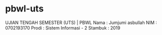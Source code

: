 # pbwl-uts
UJIAN TENGAH SEMESTER (UTS) | PBWL
Nama : Jumjumi asbullah
NIM : 0702193170
Prodi : Sistem Informasi - 2
Stambuk : 2019
